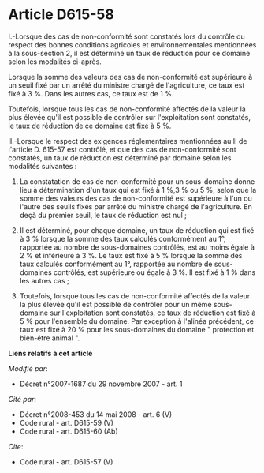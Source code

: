 # Article D615-58

I.-Lorsque des cas de non-conformité sont constatés lors du contrôle du respect des bonnes conditions agricoles et
environnementales mentionnées à la sous-section 2, il est déterminé un taux de réduction pour ce domaine selon les modalités
ci-après. 

Lorsque la somme des valeurs des cas de non-conformité est supérieure à un seuil fixé par un arrêté du ministre chargé de
l'agriculture, ce taux est fixé à 3 %. Dans les autres cas, ce taux est de 1 %. 

Toutefois, lorsque tous les cas de non-conformité affectés de la valeur la plus élevée qu'il est possible de contrôler sur
l'exploitation sont constatés, le taux de réduction de ce domaine est fixé à 5 %. 

II.-Lorsque le respect des exigences réglementaires mentionnées au II de l'article D. 615-57 est contrôlé, et que des cas de
non-conformité sont constatés, un taux de réduction est déterminé par domaine selon les modalités suivantes : 

1. La constatation de cas de non-conformité pour un sous-domaine donne lieu à détermination d'un taux qui est fixé à 1 %,3 %
ou 5 %, selon que la somme des valeurs des cas de non-conformité est supérieure à l'un ou l'autre des seuils fixés par arrêté
du ministre chargé de l'agriculture. En deçà du premier seuil, le taux de réduction est nul ; 

2. Il est déterminé, pour chaque domaine, un taux de réduction qui est fixé à 3 % lorsque la somme des taux calculés
conformément au 1°, rapportée au nombre de sous-domaines contrôlés, est au moins égale à 2 % et inférieure à 3 %. Le taux est
fixé à 5 % lorsque la somme des taux calculés conformément au 1°, rapportée au nombre de sous-domaines contrôlés, est
supérieure ou égale à 3 %. Il est fixé à 1 % dans les autres cas ; 

3. Toutefois, lorsque tous les cas de non-conformité affectés de la valeur la plus élevée qu'il est possible de contrôler
pour un même sous-domaine sur l'exploitation sont constatés, ce taux de réduction est fixé à 5 % pour l'ensemble du domaine.
Par exception à l'alinéa précédent, ce taux est fixé à 20 % pour les sous-domaines du domaine " protection et bien-être
animal ".

**Liens relatifs à cet article**

_Modifié par_:

  - Décret n°2007-1687 du 29 novembre 2007 - art. 1

_Cité par_:

  - Décret n°2008-453 du 14 mai 2008 - art. 6 (V)
  - Code rural - art. D615-59 (V)
  - Code rural - art. D615-60 (Ab)

_Cite_:

  - Code rural - art. D615-57 (V)
